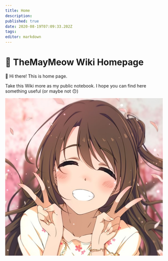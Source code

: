 ```yaml
---
title: Home
description: 
published: true
date: 2020-08-19T07:09:33.202Z
tags: 
editor: markdown
---
```


# 💜 TheMayMeow Wiki Homepage

👋 Hi there! This is home page.

Take this Wiki more as my public notebook. I hope you can find here something useful (or maybe not 🙃)

![emma.jpg](/emma.jpg)